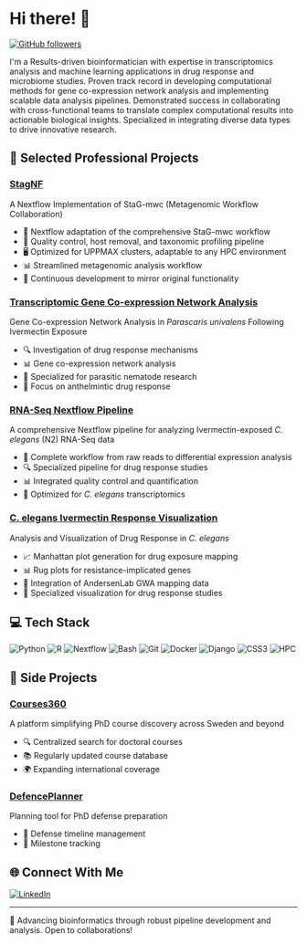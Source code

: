# Hi there! 👋 

[![GitHub followers](https://img.shields.io/github/followers/ruqse?label=Follow&style=social)](https://github.com/ruqse)

I'm a Results-driven bioinformatician with expertise in transcriptomics analysis and machine learning applications in drug response and microbiome studies. Proven track record in developing computational methods for gene co-expression network analysis and implementing scalable data analysis pipelines. Demonstrated success in collaborating with cross-functional teams to translate complex computational results into actionable biological insights. Specialized in integrating diverse data types to drive innovative research.


## 🧬 Selected Professional Projects

### [StagNF](https://github.com/ruqse/StagNF)
A Nextflow Implementation of StaG-mwc (Metagenomic Workflow Collaboration)
- 🔄 Nextflow adaptation of the comprehensive StaG-mwc workflow
- 🧪 Quality control, host removal, and taxonomic profiling pipeline
- 🖥️ Optimized for UPPMAX clusters, adaptable to any HPC environment
- 📊 Streamlined metagenomic analysis workflow
- 🔧 Continuous development to mirror original functionality

### [Transcriptomic Gene Co-expression Network Analysis](https://github.com/ruqse/Parascaris-IVM-GeneNetwork)
Gene Co-expression Network Analysis in *Parascaris univalens* Following Ivermectin Exposure
- 🔍 Investigation of drug response mechanisms
- 📊 Gene co-expression network analysis
- 🦠 Specialized for parasitic nematode research
- 💊 Focus on anthelmintic drug response

### [RNA-Seq Nextflow Pipeline](https://github.com/ruqse/N2IVM)
A comprehensive Nextflow pipeline for analyzing Ivermectin-exposed *C. elegans* (N2) RNA-Seq data
- 🧬 Complete workflow from raw reads to differential expression analysis
- 🔍 Specialized pipeline for drug response studies
- 📊 Integrated quality control and quantification
- 🧪 Optimized for *C. elegans* transcriptomics

### [C. elegans Ivermectin Response Visualization](https://github.com/ruqse/MLgenePositions)
Analysis and Visualization of Drug Response in *C. elegans*
- 📈 Manhattan plot generation for drug exposure mapping
- 📊 Rug plots for resistance-implicated genes
- 🔬 Integration of AndersenLab GWA mapping data
- 🧪 Specialized visualization for drug response studies

## 💻 Tech Stack

![Python](https://img.shields.io/badge/-Python-3776AB?style=flat-square&logo=python&logoColor=white)
![R](https://img.shields.io/badge/-R-276DC3?style=flat-square&logo=r&logoColor=white)
![Nextflow](https://img.shields.io/badge/-Nextflow-0FC15A?style=flat-square&logo=nextflow&logoColor=white)
![Bash](https://img.shields.io/badge/-Bash-4EAA25?style=flat-square&logo=gnu-bash&logoColor=white)
![Git](https://img.shields.io/badge/-Git-F05032?style=flat-square&logo=git&logoColor=white)
![Docker](https://img.shields.io/badge/-Docker-2496ED?style=flat-square&logo=docker&logoColor=white)
![Django](https://img.shields.io/badge/-Django-092E20?style=flat-square&logo=django&logoColor=white)
![CSS3](https://img.shields.io/badge/-CSS3-1572B6?style=flat-square&logo=css3&logoColor=white)
![HPC](https://img.shields.io/badge/-HPC-4B0082?style=flat-square&logo=server&logoColor=white)


## 🚀 Side Projects

### [Courses360](https://www.phdplanner.com/courses360/)
A platform simplifying PhD course discovery across Sweden and beyond
- 🔍 Centralized search for doctoral courses
- 📚 Regularly updated course database
- 🌍 Expanding international coverage

### [DefencePlanner](https://www.phdplanner.com)
Planning tool for PhD defense preparation
- 📅 Defense timeline management
- 📝 Milestone tracking
<!-- 
## 📈 GitHub Stats

![Your GitHub Stats](https://github-readme-stats.vercel.app/api?username=ruqse&show_icons=true&theme=radical)
-->
## 🌐 Connect With Me

[![LinkedIn](https://img.shields.io/badge/-LinkedIn-0077B5?style=flat-square&logo=linkedin&logoColor=white)](https://www.linkedin.com/in/farukdube)

---

🧬 Advancing bioinformatics through robust pipeline development and analysis. Open to collaborations!

<!-- 
Replace the following:
- YOUR_USERNAME with your GitHub username
- YOUR_REPO_LINK with the respective repository URLs
- YOUR_LINKEDIN_URL with your LinkedIn profile URL
- YOUR_TWITTER_URL with your Twitter profile URL
-->
